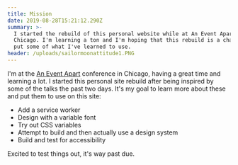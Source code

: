```yaml
---
title: Mission
date: 2019-08-28T15:21:12.290Z
summary: >-
  I started the rebuild of this personal website while at An Event Apart in
  Chicago. I'm learning a ton and I'm hoping that this rebuild is a chance to
  put some of what I've learned to use.
header: /uploads/sailormoonattitude1.PNG
---
```

I'm at the [An Event Apart](https://aneventapart.com) conference in Chicago, having a great time and learning a lot. I started this personal site rebuild after being inspired by some of the talks the past two days. It's my goal to learn more about these and put them to use on this site:

* Add a service worker
* Design with a variable font
* Try out CSS variables
* Attempt to build and then actually use a design system
* Build and test for accessibility

Excited to test things out, it's way past due.

